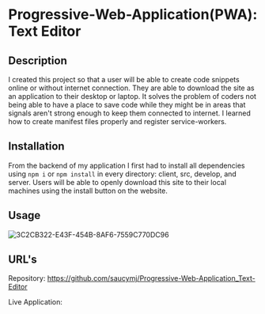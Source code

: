 # Progressive-Web-Application(PWA): Text Editor

## Description

I created this project so that a user will be able to create code snippets online or without internet connection. They are able to download the site as an application to their desktop or laptop. It solves the problem of coders not being able to have a place to save code while they might be in areas that signals aren't strong enough to keep them connected to internet. I learned how to create manifest files properly and register service-workers.

## Installation

From the backend of my application I first had to install all dependencies using `npm i` or `npm install` in every directory: client, src, develop, and server. Users will be able to openly download this site to their local machines using the install button on the website.

## Usage

![3C2CB322-E43F-454B-8AF6-7559C770DC96](https://user-images.githubusercontent.com/106449899/205482947-13db13d5-21f7-4ad6-ba54-2369e301756b.jpeg)


## URL's

Repository: https://github.com/saucymj/Progressive-Web-Application_Text-Editor

Live Application: 
